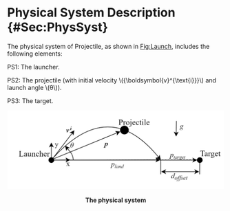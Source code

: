 # Physical System Description {#Sec:PhysSyst}

The physical system of Projectile, as shown in [Fig:Launch](./SecPhysSyst.md#Figure:Launch), includes the following elements:

PS1: The launcher.

PS2: The projectile (with initial velocity \\({\boldsymbol{v}^{\text{i}}}\\) and launch angle \\(θ\\)).

PS3: The target.

<div id="Figure:Launch"></div>

![The physical system](../../../../../datafiles/projectile/Launch.jpg)

**<p align="center">The physical system</p>**
